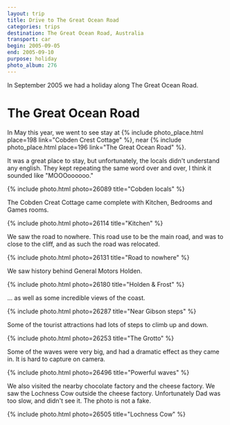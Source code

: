 ```yaml
---
layout: trip
title: Drive to The Great Ocean Road
categories: trips
destination: The Great Ocean Road, Australia
transport: car
begin: 2005-09-05
end: 2005-09-10
purpose: holiday
photo_album: 276
---
```


In September 2005 we had a holiday along The Great Ocean Road.

# The Great Ocean Road

In May this year, we went to see stay at
{% include photo_place.html place=198 link="Cobden Crest Cottage" %}, near
{% include photo_place.html place=196 link="The Great Ocean Road" %}.

It was a great place to stay, but unfortunately, the locals didn't understand
any english. They kept repeating the same word over and over, I think it sounded
like "MOOOoooooo."

{% include photo.html photo=26089 title="Cobden locals" %}

The Cobden Creat Cottage came complete with Kitchen, Bedrooms and Games rooms.

{% include photo.html photo=26114 title="Kitchen" %}

We saw the road to nowhere. This road use to be the main road, and was to close
to the cliff, and as such the road was relocated.

{% include photo.html photo=26131 title="Road to nowhere" %}

We saw history behind General Motors Holden.

{% include photo.html photo=26180 title="Holden & Frost" %}

... as well as some incredible views of the coast.

{% include photo.html photo=26287 title="Near Gibson steps" %}

Some of the tourist attractions had lots of steps to climb up and down.

{% include photo.html photo=26253 title="The Grotto" %}

Some of the waves were very big, and had a dramatic effect as they came in. It
is hard to capture on camera.

{% include photo.html photo=26496 title="Powerful waves" %}

We also visited the nearby chocolate factory and the cheese factory. We saw the
Lochness Cow outside the cheese factory. Unfortunately Dad was too slow, and
didn't see it. The photo is not a fake.

{% include photo.html photo=26505 title="Lochness Cow" %}
